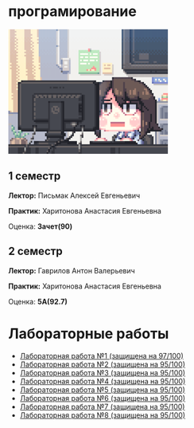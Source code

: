 # програмирование
<img alt="omg" src="https://github.com/Gastozavr/itmo/blob/main/pictures/programming.gif" height="250">

## 1 семестр
**Лектор:** Письмак Алексей Евгеньевич


**Практик:** Харитонова Анастасия Евгеньевна

Оценка: **Зачет(90)**

## 2 семестр
**Лектор:** Гаврилов Антон Валерьевич

**Практик:** Харитонова Анастасия Евгеньевна

Оценка: **5А(92.7)**

# Лабораторные работы
- [Лабораторная работа №1 (защищена на 97/100)](./lab1/)
- [Лабораторная работа №2 (защищена на 95/100)](./lab2/)
- [Лабораторная работа №3 (защищена на 95/100)](./lab3/)
- [Лабораторная работа №4 (защищена на 95/100)](./lab4/)
- [Лабораторная работа №5 (защищена на 95/100)](./lab5/)
- [Лабораторная работа №6 (защищена на 95/100)](./lab6/)
- [Лабораторная работа №7 (защищена на 95/100)](./lab7/)
- [Лабораторная работа №8 (защищена на 95/100)](./lab8/)


